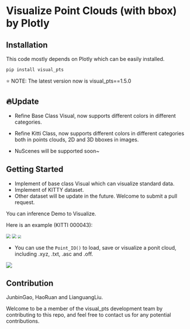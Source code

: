 # Visualize Point Clouds (with bbox) by Plotly

## Installation

This code mostly depends on Plotly which can be easily installed.

```shell
pip install visual_pts
```

⭐️ NOTE: The latest version now is visual_pts==1.5.0

## 🔥Update
+ Refine Base Class Visual, now supports different colors in different categories.

+ Refine Kitti Class, now supports different colors in different categories both in points clouds, 2D and 3D bboxes in images.

+ NuScenes will be supported soon~

## Getting Started

+ Implement  of base class Visual which can visualize standard data.
+ Implement of KITTY dataset.
+ Other dataset will be update in the future. Welcome to submit a pull request.

You can inference Demo to Visualize.

Here is an example (KITTI 000043):

<img src="docs/000043_img2D.png" style="zoom:75%;" />

<img src="docs/000043_img3D.png" style="zoom:75%;" />

<img src="docs/000043_pc3D.png" style="zoom:55%;" />

- You can use the `Point_IO()` to load, save or visualize a ponit cloud, including .xyz, .txt, .asc and .off.

![](docs/point_visual.png)

## Contribution

JunbinGao, HaoRuan and LianguangLiu.

Welcome to be a member of the visual_pts development team by contributing to this repo, and feel free to contact us for any potential contributions.

